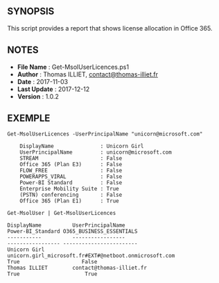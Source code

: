 ## SYNOPSIS  
This script provides a report that shows license allocation in Office 365.
            

## NOTES  
  - **File Name**   : Get-MsolUserLicences.ps1
  - **Author**      : Thomas ILLIET, contact@thomas-illiet.fr
  - **Date**        : 2017-11-03
  - **Last Update** : 2017-12-12
  - **Version**     : 1.0.2

## EXEMPLE
``` 
Get-MsolUserLicences -UserPrincipalName "unicorn@microsoft.com"

    DisplayName               : Unicorn Girl
    UserPrincipalName         : unicorn@microsoft.com
    STREAM                    : False
    Office 365 (Plan E3)      : False
    FLOW_FREE                 : False
    POWERAPPS_VIRAL           : False
    Power-BI Standard         : False
    Enterprise Mobility Suite : True
    (PSTN) conferencing       : False
    Office 365 (Plan E1)      : True
```

```
Get-MsolUser | Get-MsolUserLicences

DisplayName          UserPrincipalName                                          Power-BI_Standard O365_BUSINESS_ESSENTIALS
-----------          -----------------                                          ----------------- ------------------------
Unicorn Girl         unicorn.girl_microsoft.fr#EXT#@netboot.onmicrosoft.com                  True                    False
Thomas ILLIET        contact@thomas-illiet.fr                                                True                     True
```